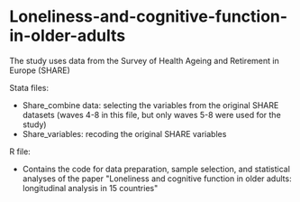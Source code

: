 # Loneliness-and-cognitive-function-in-older-adults #
The study uses data from the Survey of Health Ageing and Retirement in Europe (SHARE)

Stata files: 
- Share_combine data: selecting the variables from the original SHARE datasets (waves 4-8 in this file, but only waves 5-8 were used for the study)
- Share_variables: recoding the original SHARE variables 

R file:
- Contains the code for data preparation, sample selection, and statistical analyses of the paper "Loneliness and cognitive function in older adults: longitudinal analysis in 15 countries"

